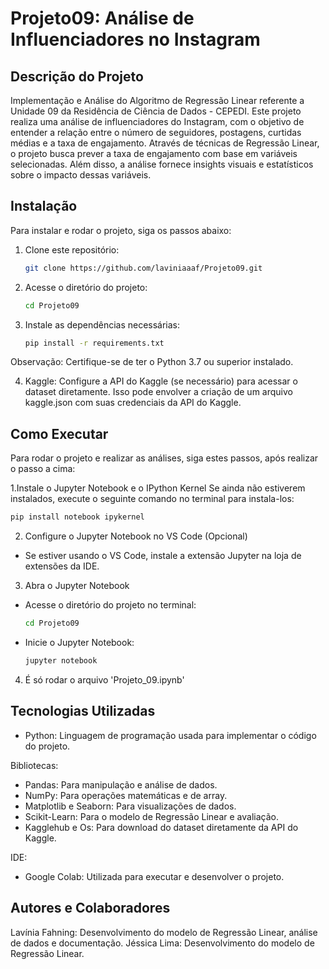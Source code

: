 # Projeto09: Análise de Influenciadores no Instagram

## Descrição do Projeto
Implementação e Análise do Algoritmo de Regressão Linear referente a Unidade 09 da Residência de Ciência de Dados - CEPEDI.
Este projeto realiza uma análise de influenciadores do Instagram, com o objetivo de entender a relação entre o número de seguidores, postagens, curtidas médias e a taxa de engajamento. Através de técnicas de Regressão Linear, o projeto busca prever a taxa de engajamento com base em variáveis selecionadas. Além disso, a análise fornece insights visuais e estatísticos sobre o impacto dessas variáveis.

## Instalação
Para instalar e rodar o projeto, siga os passos abaixo:

1. Clone este repositório:
   ```bash
   git clone https://github.com/laviniaaaf/Projeto09.git
   ```
2. Acesse o diretório do projeto:
   ```bash
   cd Projeto09
   ```
3. Instale as dependências necessárias:
   ```bash
   pip install -r requirements.txt
   ```
Observação: Certifique-se de ter o Python 3.7 ou superior instalado.

4. Kaggle:
Configure a API do Kaggle (se necessário) para acessar o dataset diretamente. Isso pode envolver a criação de um arquivo kaggle.json com suas credenciais da API do Kaggle.

## Como Executar
Para rodar o projeto e realizar as análises, siga estes passos,
após realizar o passo a cima:

1.Instale o Jupyter Notebook e o IPython Kernel
Se ainda não estiverem instalados, execute o seguinte comando no terminal para instala-los:
  ```bash
  pip install notebook ipykernel
  ```
2. Configure o Jupyter Notebook no VS Code (Opcional)
- Se estiver usando o VS Code, instale a extensão Jupyter na loja de extensões da IDE.

3. Abra o Jupyter Notebook
- Acesse o diretório do projeto no terminal:
  ```bash
  cd Projeto09
  ```
- Inicie o Jupyter Notebook:
  ```bash
  jupyter notebook
  ```
   
4. É só rodar o arquivo 'Projeto_09.ipynb'

## Tecnologias Utilizadas
- Python: Linguagem de programação usada para implementar o código do projeto.

Bibliotecas:
- Pandas: Para manipulação e análise de dados.
- NumPy: Para operações matemáticas e de array.
- Matplotlib e Seaborn: Para visualizações de dados.
- Scikit-Learn: Para o modelo de Regressão Linear e avaliação.
- Kagglehub e Os: Para download do dataset diretamente da API do Kaggle.

IDE:
- Google Colab: Utilizada para executar e desenvolver o projeto.

## Autores e Colaboradores
Lavínia Fahning: Desenvolvimento do modelo de Regressão Linear, análise de dados e documentação.
Jéssica Lima: Desenvolvimento do modelo de Regressão Linear.
